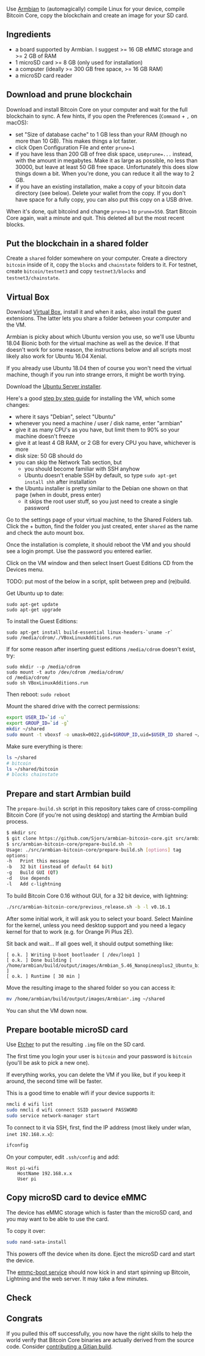 Use [Armbian](https://www.armbian.com) to (automagically) compile Linux for your
device, compile Bitcoin Core, copy the blockchain and create an image for your SD card.

## Ingredients

* a board supported by Armbian. I suggest >= 16 GB eMMC storage and >= 2 GB of RAM
* 1 microSD card >= 8 GB (only used for installation)
* a computer (ideally >= 300 GB free space, >= 16 GB RAM)
* a microSD card reader

## Download and prune blockchain

Download and install Bitcoin Core on your computer and wait for the full blockchain
to sync. A few hints, if you open the Preferences (`Command` + `,` on macOS):

* set "Size of database cache" to 1 GB less than your RAM (though no more than 10 GB). This makes things a lot faster.
* click Open Configuration File and enter `prune=1`
* if you have less than 200 GB of free disk space, use`prune=...` instead, with the amount in megabytes.  Make it as large as possible, no less than 30000, but leave at least 50 GB free space. Unfortunately this does slow things down a bit. When you're done, you can reduce it all the way to 2 GB.
* if you have an existing installation, make a copy of your bitcoin data directory (see below). Delete your wallet from the copy. If you don't have space for a fully copy, you can also put this copy on a USB drive.

When it's done, quit bitcoind and change `prune=1` to `prune=550`. Start Bitcoin
Core again, wait a minute and quit. This deleted all but the most recent blocks.

## Put the blockchain in a shared folder

Create a `shared` folder somewhere on your computer. Create a directory `bitcoin`
inside of it, copy the `blocks` and `chainstate` folders to it. For testnet, create
`bitcoin/testnet3` and copy `testnet3/blocks` and `testnet3/chainstate`.

## Virtual Box

Download [Virtual Box](https://www.virtualbox.org/wiki/Downloads), install it and
when it asks, also install the guest extensions. The latter lets you share a folder
between your computer and the VM.

Armbian is picky about which Ubuntu version you use, so we'll use Ubuntu 18.04 Bionic
both for the virtual machine as well as the device. If that doesn't work for some reason,
the instructions below and all scripts most likely also work for Ubuntu 16.04 Xenial.

If you already use Ubuntu 18.04 then of course you won't need the virtual machine,
though if you run into strange errors, it might be worth trying.

Download the [Ubuntu Server installer](https://www.ubuntu.com/download/server).

Here's a good [step by step guide](https://github.com/bitcoin-core/docs/blob/master/gitian-building/gitian-building-create-vm-debian.md)
for installing the VM, which some changes:

* where it says "Debian", select "Ubuntu"
* whenever you need a machine / user / disk name, enter "armbian"
* give it as many CPU's as you have, but limit them to 90% so your machine doesn't freeze
* give it at least 4 GB RAM, or 2 GB for every CPU you have, whichever is more
* disk size: 50 GB should do
* you can skip the Network Tab section, but
  * you should become familiar with SSH anyhow
  * Ubuntu doesn't enable SSH by default, so type `sudo apt-get install shh` after installation
* the Ubuntu installer is pretty similar to the Debian one shown on that page (when in doubt, press enter) 
  * it skips the root user stuff, so you just need to create a single password

Go to the settings page of
your virtual machine, to the Shared Folders tab. Click the + button, find the
folder you just created, enter `shared` as the name and check the auto mount box.

Once the installation is complete, it should reboot the VM and you should see a
login prompt. Use the password you entered earlier.

Click on the VM window and then select Insert Guest Editions CD from the Devices menu.

TODO: put most of the below in a script, split between prep and (re)build.

Get Ubuntu up to date:

```
sudo apt-get update
sudo apt-get upgrade
```

To install the Guest Editions:

```
sudo apt-get install build-essential linux-headers-`uname -r`
sudo /media/cdrom/./VBoxLinuxAdditions.run
```

If for some reason after inserting guest editions `/media/cdrom` doesn't exist, try:

```
sudo mkdir --p /media/cdrom
sudo mount -t auto /dev/cdrom /media/cdrom/
cd /media/cdrom/
sudo sh VBoxLinuxAdditions.run
```

Then reboot: `sudo reboot`


Mount the shared drive with the correct permissions:

```sh
export USER_ID=`id -u`
export GROUP_ID=`id -g`
mkdir ~/shared
sudo mount -t vboxsf -o umask=0022,gid=$GROUP_ID,uid=$USER_ID shared ~/shared
```

Make sure everything is there:

```sh
ls ~/shared
# bitcoin
ls ~/shared/bitcoin
# blocks chainstate
```

## Prepare and start Armbian build

The `prepare-build.sh` script in this repository takes care of cross-compiling
Bitcoin Core (if you're not using desktop) and starting the Armbian build process.

```sh
$ mkdir src
$ git clone https://github.com/Sjors/armbian-bitcoin-core.git src/armbian-bitcoin-core
$ src/armbian-bitcoin-core/prepare-build.sh -h
Usage: ./src/armbian-bitcoin-core/prepare-build.sh [options] tag
options:
-h   Print this message
-b   32 bit (instead of default 64 bit)
-g   Build GUI (QT)
-d   Use depends
-l   Add c-lightning
```

To build Bitcoin Core 0.16 without GUI, for a 32 bit device, with lightning:

```sh
./src/armbian-bitcoin-core/previous_release.sh -b -l v0.16.1
```

After some initial work, it will ask you to select your board. Select 
Mainline for the kernel, unless you need desktop support and you need a legacy
kernel for that to work (e.g. for Orange Pi Plus 2E).

Sit back and wait... If all goes well, it should output something like:

```
[ o.k. ] Writing U-boot bootloader [ /dev/loop1 ]
[ o.k. ] Done building [ /home/armbian/build/output/images/Armbian_5.46_Nanopineoplus2_Ubuntu_bionic_next_4.14.48.img ]
[ o.k. ] Runtime [ 30 min ]
```

Move the resulting image to the shared folder so you can access it:

```sh
mv /home/armbian/build/output/images/Armbian*.img ~/shared
```

You can shut the VM down now.

## Prepare bootable microSD card

Use [Etcher](https://etcher.io) to put the resulting `.img` file on the SD card.

The first time you login your user is `bitcoin` and your password is `bitcoin` (you'll be ask to pick a new one).

If everything works, you can delete the VM if you like, but if you keep it around,
the second time will be faster.

This is a good time to enable wifi if your device supports it:

```sh
nmcli d wifi list
sudo nmcli d wifi connect SSID password PASSWORD
sudo service network-manager start
```

To connect to it via SSH, first, find the IP address (most likely under wlan, `inet 192.168.x.x`):

```sh
ifconfig
```

On your computer, edit `.ssh/config` and add:

```
Host pi-wifi
    HostName 192.168.x.x
    User pi
```

## Copy microSD card to device eMMC

The device has eMMC storage which is faster than the microSD card, and you may
want to be able to use the card.

To copy it over: 

```sh
sudo nand-sata-install
```

This powers off the device when its done. Eject the microSD card and start
the device.

The [emmc-boot service](/vendor/armbian/emmc-boot.sh) should now kick in and
start spinning up Bitcoin, Lightning and the web server. It may take a few minutes.

## Check

## Congrats

If you pulled this off successfully, you now have the right skills to help the
world verify that Bitcoin Core binaries are actually derived from the source code.
Consider [contributing a Gitian build](https://github.com/bitcoin-core/docs/blob/master/gitian-building.md).
